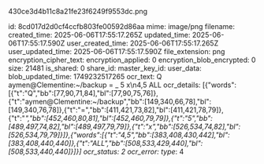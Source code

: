 430ce3d4b11c8a21fe23f6249f9553dc.png

id: 8cd017d2d0cf4ccfb803fe00592d86aa
mime: image/png
filename: 
created_time: 2025-06-06T17:55:17.265Z
updated_time: 2025-06-06T17:55:17.590Z
user_created_time: 2025-06-06T17:55:17.265Z
user_updated_time: 2025-06-06T17:55:17.590Z
file_extension: png
encryption_cipher_text: 
encryption_applied: 0
encryption_blob_encrypted: 0
size: 21481
is_shared: 0
share_id: 
master_key_id: 
user_data: 
blob_updated_time: 1749232517265
ocr_text: Q aymen@Clementine:~/backup = _ 5 x\n4,5 ALL
ocr_details: [{"words":[{"t":"Q","bb":[77,90,71,84],"bl":[77,90,75,76]},{"t":"aymen@Clementine:~/backup","bb":[149,340,66,78],"bl":[149,340,76,78]},{"t":"=","bb":[411,421,73,82],"bl":[411,421,78,79]},{"t":"_","bb":[452,460,80,81],"bl":[452,460,79,79]},{"t":"5","bb":[489,497,74,82],"bl":[489,497,79,79]},{"t":"x","bb":[526,534,74,82],"bl":[526,534,79,79]}]},{"words":[{"t":"4,5","bb":[383,408,430,442],"bl":[383,408,440,440]},{"t":"ALL","bb":[508,533,429,440],"bl":[508,533,440,440]}]}]
ocr_status: 2
ocr_error: 
type_: 4